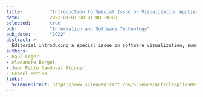 ```yaml
---
title:          "Introduction to Special Issue on Visualization Applied to Software Engineering"
date:           2022-01-01 00:01:00 -0300
selected:       true
pub:            "Information and Software Technology"
pub_date:       "2022"
abstract: >-
  Editorial introducing a special issue on software visualization, summarizing contributions and emerging trends.
authors:
- Paul Leger
- Alexandre Bergel
- Juan Pablo Sandoval Alcocer
- Leonel Merino
links:
  ScienceDirect: https://www.sciencedirect.com/science/article/pii/S0950584922002270
---
```

